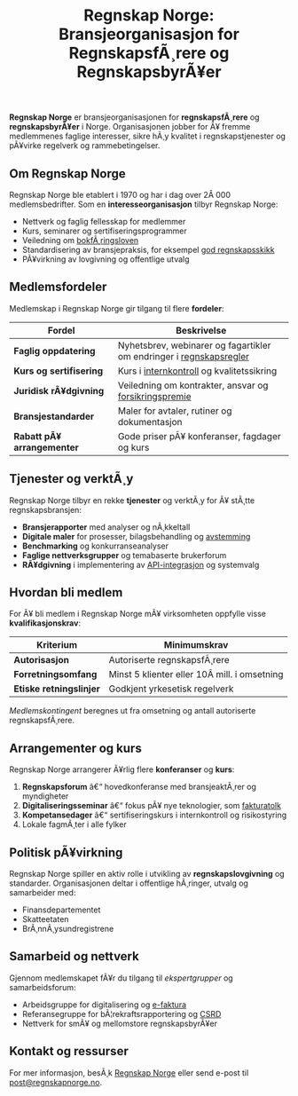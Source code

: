 ﻿---
title: "Regnskap Norge: Bransjeorganisasjon for RegnskapsfÃ¸rere og RegnskapsbyrÃ¥er"
meta_title: "Regnskap Norge: Bransjeorganisasjon for RegnskapsfÃ¸rere og RegnskapsbyrÃ¥er"
meta_description: '**Regnskap Norge** er bransjeorganisasjonen for **regnskapsfÃ¸rere** og **regnskapsbyrÃ¥er** i Norge. Organisasjonen jobber for Ã¥ fremme medlemmenes faglige in...'
slug: regnskap-norge
type: blog
layout: pages/single
---

**Regnskap Norge** er bransjeorganisasjonen for **regnskapsfÃ¸rere** og **regnskapsbyrÃ¥er** i Norge. Organisasjonen jobber for Ã¥ fremme medlemmenes faglige interesser, sikre hÃ¸y kvalitet i regnskapstjenester og pÃ¥virke regelverk og rammebetingelser.

## Om Regnskap Norge

Regnskap Norge ble etablert i 1970 og har i dag over 2Â 000 medlemsbedrifter. Som en **interesseorganisasjon** tilbyr Regnskap Norge:

* Nettverk og faglig fellesskap for medlemmer
* Kurs, seminarer og sertifiseringsprogrammer
* Veiledning om [bokfÃ¸ringsloven](/blogs/regnskap/hva-er-bokforingsloven "Hva er BokfÃ¸ringsloven? Komplett Guide til Norsk BokfÃ¸ringslovgivning")
* Standardisering av bransjepraksis, for eksempel [god regnskapsskikk](/blogs/regnskap/god-regnskapsskikk "God Regnskapsskikk - Prinsipper, Standarder og Beste Praksis i Norge")
* PÃ¥virkning av lovgivning og offentlige utvalg

## Medlemsfordeler

Medlemskap i Regnskap Norge gir tilgang til flere **fordeler**:

| Fordel                  | Beskrivelse                                                                 |
|-------------------------|-----------------------------------------------------------------------------|
| **Faglig oppdatering**  | Nyhetsbrev, webinarer og fagartikler om endringer i [regnskapsregler](/blogs/regnskap/hva-er-regnskap "Hva er Regnskap? En Dybdeanalyse for Norge") |
| **Kurs og sertifisering** | Kurs i [internkontroll](/blogs/regnskap/hva-er-internkontroll "Hva er Internkontroll i Regnskap? Komplett Guide til Internkontrollforskriften") og kvalitetssikring |
| **Juridisk rÃ¥dgivning** | Veiledning om kontrakter, ansvar og [forsikringspremie](/blogs/regnskap/forsikringspremie "Forsikringspremie - Risikostyring og Beskyttelse") |
| **Bransjestandarder**   | Maler for avtaler, rutiner og dokumentasjon                                |
| **Rabatt pÃ¥ arrangementer** | Gode priser pÃ¥ konferanser, fagdager og kurs                              |

## Tjenester og verktÃ¸y

Regnskap Norge tilbyr en rekke **tjenester** og verktÃ¸y for Ã¥ stÃ¸tte regnskapsbransjen:

* **Bransjerapporter** med analyser og nÃ¸kkeltall
* **Digitale maler** for prosesser, bilagsbehandling og [avstemming](/blogs/regnskap/hva-er-avstemming "Hva er Avstemming i Regnskap? Komplett Guide til Regnskapsavstemming")
* **Benchmarking** og konkurranseanalyser
* **Faglige nettverksgrupper** og temabaserte brukerforum
* **RÃ¥dgivning** i implementering av [API-integrasjon](/blogs/regnskap/api-integrasjon-automatisering-regnskap "API-integrasjon & Automatisering i Regnskap") og systemvalg

## Hvordan bli medlem

For Ã¥ bli medlem i Regnskap Norge mÃ¥ virksomheten oppfylle visse **kvalifikasjonskrav**:

| Kriterium             | Minimumskrav                                 |
|-----------------------|----------------------------------------------|
| **Autorisasjon**      | Autoriserte regnskapsfÃ¸rere                  |
| **Forretningsomfang** | Minst 5 klienter eller 10Â mill. i omsetning    |
| **Etiske retningslinjer** | Godkjent yrkesetisk regelverk               |

*Medlemskontingent* beregnes ut fra omsetning og antall autoriserte regnskapsfÃ¸rere.

## Arrangementer og kurs

Regnskap Norge arrangerer Ã¥rlig flere **konferanser** og **kurs**:

1. **Regnskapsforum** â€“ hovedkonferanse med bransjeaktÃ¸rer og myndigheter  
2. **Digitaliseringsseminar** â€“ fokus pÃ¥ nye teknologier, som [fakturatolk](/blogs/regnskap/hva-er-fakturatolk "Hva er Fakturatolk? AI-basert Fakturagjenkjenning og Automatisering")  
3. **Kompetansedager** â€“ sertifiseringskurs i internkontroll og risikostyring  
4. Lokale fagmÃ¸ter i alle fylker

## Politisk pÃ¥virkning

Regnskap Norge spiller en aktiv rolle i utvikling av **regnskapslovgivning** og standarder. Organisasjonen deltar i offentlige hÃ¸ringer, utvalg og samarbeider med:

* Finansdepartementet  
* Skatteetaten  
* BrÃ¸nnÃ¸ysundregistrene  

## Samarbeid og nettverk

Gjennom medlemskapet fÃ¥r du tilgang til _ekspertgrupper_ og samarbeidsforum:

* Arbeidsgruppe for digitalisering og [e-faktura](/blogs/regnskap/hva-er-elektronisk-fakturering "Hva er Elektronisk Fakturering? Komplett Guide til E-faktura og Digitale FakturalÃ¸sninger")  
* Referansegruppe for bÃ¦rekraftsrapportering og [CSRD](/blogs/regnskap/hva-er-csrd "Hva er CSRD? Guide til Corporate Sustainability Reporting Directive")  
* Nettverk for smÃ¥ og mellomstore regnskapsbyrÃ¥er  

## Kontakt og ressurser

For mer informasjon, besÃ¸k [Regnskap Norge](https://www.regnskapnorge.no) eller send e-post til post@regnskapnorge.no.
